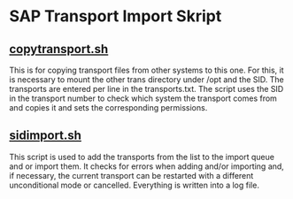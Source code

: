 # SAP Transport Import Skript

## [copytransport.sh](copytransport.sh)

This is for copying transport files from other systems to this one. For this, it is necessary to mount the other trans directory under /opt and the SID.
The transports are entered per line in the transports.txt.
The script uses the SID in the transport number to check which system the transport comes from and copies it and sets the corresponding permissions.

## [sidimport.sh](sidimport.sh)

This script is used to add the transports from the list to the import queue and or import them.
It checks for errors when adding and/or importing and, if necessary, the current transport can be restarted with a different unconditional mode or cancelled.
Everything is written into a log file.

